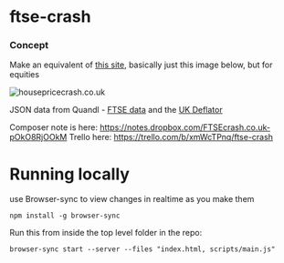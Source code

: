 ftse-crash
=====================

### Concept

Make an equivalent of [this site](http://www.housepricecrash.co.uk/), basically just this image below, but for equities

![housepricecrash.co.uk](https://dchtm6r471mui.cloudfront.net/notes.dropbox.com_pOkO8RjOOkM_d.3156_1431198212446_Screen+Shot+2015-05-09+at+20.03.11.png)

JSON data from Quandl - [FTSE data](https://www.quandl.com/data/YAHOO/INDEX_FTSE-FTSE-100-Index-UK) and the [UK Deflator](https://www.quandl.com/data/ODA/GBR_NGDP_D-United-Kingdom-GDP-Deflator?utm_medium=graph&utm_source=quandl)

Composer note is here: https://notes.dropbox.com/FTSEcrash.co.uk-pOkO8RjOOkM
Trello here: https://trello.com/b/xmWcTPnq/ftse-crash


# Running locally

use Browser-sync to view changes in realtime as you make them

`npm install -g browser-sync`

Run this from inside the top level folder in the repo:

`browser-sync start --server --files "index.html, scripts/main.js"`
